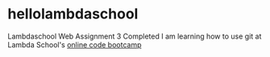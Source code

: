 # hellolambdaschool
Lambdaschool Web Assignment 3 Completed
I am learning how to use git at Lambda School's [online code bootcamp](https://lambdaschool.com/mini-bootcamp)

